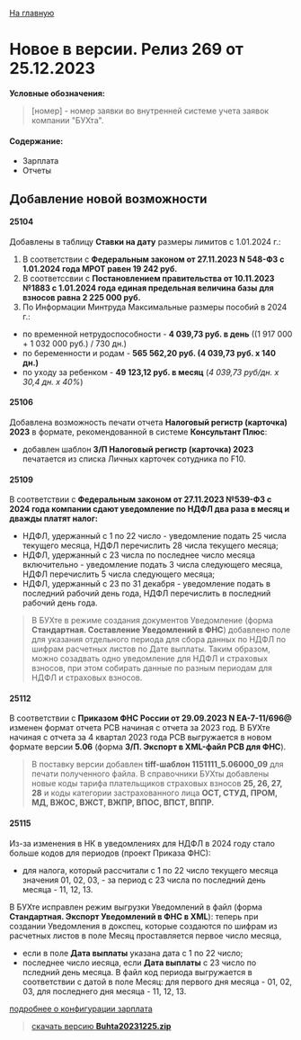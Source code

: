 ﻿[На главную](../../index.md)

# Новое  в версии. Релиз 269 от 25.12.2023

**Условные обозначения:**
 >[номер] - номер заявки во внутренней системе учета заявок компании "БУХта".

#### Содержание: 

- Зарплата
- Отчеты

## Добавление новой возможности

#### 25104
Добавлены в таблицу __Ставки на дату__ размеры лимитов с 1.01.2024 г.:
1. В соответствии с __Федеральным законом от 27.11.2023 N 548-ФЗ с 1.01.2024 года МРОТ равен 19 242 руб.__
2. В соответссвии с __Постановлением правительства от 10.11.2023 №1883 с 1.01.2024 года единая предельная величина базы для взносов равна 2 225 000 руб.__
3. По Информации Минтруда Максимальные размеры пособий в 2024 г.: 
- по временной нетрудоспособности - __4 039,73 руб. в день__ ((1 917 000 + 1 032 000 руб.) / 730 дн.) 
- по беременности и родам - __565 562,20 руб. (4 039,73 руб. x 140 дн.)__ 
- по уходу за ребенком - __49 123,12 руб. в месяц__ (_4 039,73 руб/дн. x 30,4 дн. x 40%_)

#### 25106
Добавлена возможность печати отчета __Налоговый регистр (карточка) 2023__ в формате, рекомендованной в системе __Консультант Плюс__:
- добавлен шаблон __З/П Налоговый регистр (карточка) 2023__ печатается из списка Личных карточек сотудника по F10.

#### 25109
В соответствии с __Федеральным законом от 27.11.2023 №539-ФЗ с 2024 года компании сдают уведомление по НДФЛ два раза в месяц и дважды платят налог:__ 
- НДФЛ, удержанный с 1 по 22 число - уведомление подать 25 числа текущего месяца, НДФЛ перечислить 28 числа текущего месяца; 
- НДФЛ, удержанный с 23 числа по последнее число месяца включительно  - уведомление подать 3 числа следующего месяца, НДФЛ перечислить 5 числа следующего месяца; 
- НДФЛ, удержанный с 23 по 31 декабря - уведомление подать в последний рабочий день года, НДФЛ перечислить в последний рабочий день года.

>В БУХте в режиме создания документов Уведомление (форма __Стандартная. Составление Уведомлений в ФНС__) добавлено поле для указания отдельного периода для сбора данных по НДФЛ по шифрам расчетных листов по Дате выплаты. Таким образом, можно созадвать одно уведомление для НДФЛ и страховых взносов, при этом собирать данные по разным периодам для НДФЛ и страховых взносов.

#### 25112
В соответствии с __Приказом ФНС России от 29.09.2023 N ЕА-7-11/696@__ изменен формат отчета РСВ начиная с отчета за 2023 год. 
В БУХте начиная с отчета за 4 квартал 2023 года РСВ выгружается в новом формате версии __5.06__ (форма __З/П. Экспорт в XML-файл РСВ для ФНС__). 
>В поставку версии добавлен __tiff-шаблон 1151111_5.06000_09__ для печати полученного файла. 
В справочники БУХты добавлены новые коды тарифа плательщиков страховых взносов __25, 26, 27, 28__ и коды категории застрахованного лица __ОСТ, СТУД, ПРОМ, МД, ВЖОС, ВЖСТ, ВЖПР, ВПОС, ВПСТ, ВППР.__

#### 25115
Из-за изменения в НК в уведомлениях для НДФЛ в 2024 году стало больше кодов для периодов (проект Приказа ФНС): 
- для налога, который рассчитали с 1 по 22 число текущего месяца значения 01, 02, 03, - за период с 23 числа по последний день месяца - 11, 12, 13.

В БУХте исправлен режим выгрузки Уведомлений в файл (форма __Стандартная. Экспорт Уведомлений в ФНС в XML__): 
теперь при создании Уведомления в докспец, которые создаются по шифрам из расчетных листов в поле Месяц проставляется первое число месяца, 
- если в поле __Дата выплаты__ указана дата с 1 по 22 число;
- последнее число иесяца, если __Дата выплаты__ с 23 число по пследний день месяца.
В файл код периода выгружается в соответствии с датой в поле Месяц: для первого дня месяца - 01, 02, 03, для последнего дня месяца - 11, 12, 13.

[подробнее о конфигурации зарплата](Стандартная_Зарплата.htm)

>[скачать версию **Buhta20231225.zip**](Buhta20231225.zip)
